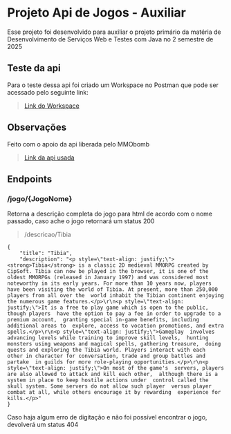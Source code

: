 # Projeto Api de Jogos - Auxiliar

Esse projeto foi desenvolvido para auxiliar o projeto primário da matéria de Desenvolvimento de Serviços Web e Testes com Java
no 2 semestre de 2025

## Teste da api
Para o teste dessa api foi criado um Workspace no Postman que pode ser acessado pelo seguinte link:
>[Link do Workspace](https://www.postman.com/isaacrodrigues-1576462/dr3-tp3)

## Observações

Feito com o apoio da api liberada pelo MMObomb
>[Link da api usada](https://www.mmobomb.com/api)

## Endpoints

### /jogo/{JogoNome}
Retorna a descrição completa do jogo para html de acordo com o nome passado, caso ache o jogo retornará um status 200
>/descricao/Tibia
```
{
    "title": "Tibia",
    "description": "<p style=\"text-align: justify;\"><strong>Tibia</strong> is a classic 2D medieval MMORPG created by CipSoft. Tibia can now be played in the browser, it is one of the oldest MMORPGs (released in January 1997) and was considered most noteworthy in its early years. For more than 10 years now, players have been visiting the world of Tibia. At present, more than 250,000 players from all over the  world inhabit the Tibian continent enjoying the numerous game features.</p>\r\n<p style=\"text-align: justify;\">It is a free to play game which is open to the public, though players  have the option to pay a fee in order to upgrade to a premium account,  granting special in-game benefits, including additional areas to  explore, access to vocation promotions, and extra spells.</p>\r\n<p style=\"text-align: justify;\">Gameplay  involves advancing levels while training to improve skill levels,  hunting monsters using weapons and magical spells, gathering treasure,  doing quests and exploring the Tibia world. Players interact with each  other in character for conversation, trade and group battles and partake  in guilds for more role-playing opportunities.</p>\r\n<p style=\"text-align: justify;\">On most of the game's  servers, players are also allowed to attack and kill each other,  although there is a system in place to keep hostile actions under  control called the skull system. Some servers do not allow such player  versus player combat at all, while others encourage it by rewarding  experience for kills.</p>"
}
```
Caso haja algum erro de digitação e não foi possível encontrar o jogo, devolverá um status 404
